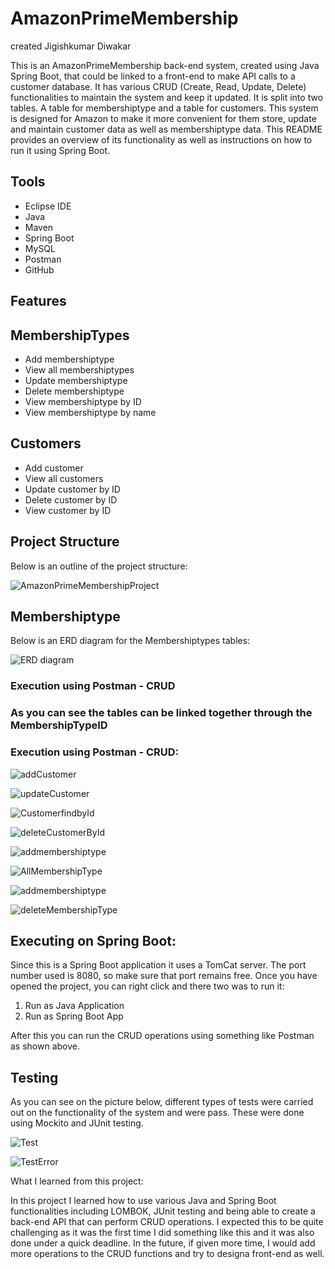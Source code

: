 # AmazonPrimeMembership

created Jigishkumar Diwakar

This is an AmazonPrimeMembership back-end system, created using Java Spring Boot, that could be linked to a front-end to make API calls to a customer database. It has various CRUD (Create, Read, Update, Delete) functionalities to maintain the system and keep it updated. It is split into two tables. A table for membershiptype and a table for customers. This system is designed for Amazon to make it more convenient for them store, update and maintain customer data as well as membershiptype data. This README provides an overview of its functionality as well as instructions on how to run it using Spring Boot.

## Tools
+ Eclipse IDE
+ Java
+ Maven
+ Spring Boot
+ MySQL
+ Postman
+  GitHub



## Features

## MembershipTypes
+ Add membershiptype
+ View all membershiptypes
+ Update membershiptype
+ Delete membershiptype
+ View membershiptype by ID
+ View membershiptype by name
## Customers
+ Add customer
+ View all customers
+ Update customer by ID
+ Delete customer by ID
+ View customer by ID

## Project Structure

Below is an outline of the project structure:

![AmazonPrimeMembershipProject](https://user-images.githubusercontent.com/72922356/198732269-a68c5d9b-f374-4675-89fb-77a724c4f9ff.jpg)

## Membershiptype

Below is an ERD diagram for the Membershiptypes tables:

![ERD diagram](https://user-images.githubusercontent.com/72922356/198735631-9a6eafab-e9fb-4cdc-9910-07387912a431.jpg)

### Execution using Postman - CRUD


### As you can see the tables can be linked together through the MembershipTypeID

###  Execution using Postman - CRUD:

![addCustomer](https://user-images.githubusercontent.com/72922356/198745349-d495ed77-0398-4d4a-bd86-519925044815.jpg)

![updateCustomer](https://user-images.githubusercontent.com/72922356/198745405-80857203-cab3-4b44-bf0b-c08641dfd3c9.jpg)

![CustomerfindbyId](https://user-images.githubusercontent.com/72922356/198745663-a1873f84-c1a4-4e37-9264-8d13a92abd25.jpg)

![deleteCustomerById](https://user-images.githubusercontent.com/72922356/198745699-6391c730-4e9c-4ff4-bd5a-57d697b30a48.jpg)

![addmembershiptype](https://user-images.githubusercontent.com/72922356/198745734-b77d895c-e0ca-4b64-9ac0-fa0558c314fe.jpg)

![AllMembershipType](https://user-images.githubusercontent.com/72922356/198745785-2428275d-582a-4411-9c2b-4cefb0779b11.jpg)


![addmembershiptype](https://user-images.githubusercontent.com/72922356/198745389-33dd227b-6c6d-4ef9-9589-8bd9135cd02a.jpg)

![deleteMembershipType](https://user-images.githubusercontent.com/72922356/198745801-83b9850e-3a3c-4abe-a54e-2279a349f694.jpg)

## Executing on Spring Boot:

Since this is a Spring Boot application it uses a TomCat server.
The port number used is 8080, so make sure that port remains free.
Once you have opened the project, you can right click and there two was to run it:
1. Run as Java Application
2. Run as Spring Boot App

After this you can run the CRUD operations using something like Postman as shown above.

## Testing


As you can see on the picture below, different types of tests were carried out on the functionality of the system and were pass.
These were done using Mockito and JUnit testing.

![Test](https://user-images.githubusercontent.com/72922356/198746673-4a3e772e-b245-4c75-a6d4-cb9d28dbc93f.jpg)

![TestError](https://user-images.githubusercontent.com/72922356/198746682-461f5617-432e-4283-942e-993c8e333be4.jpg)

What I learned from this project:

In this project I learned how to use various Java and Spring Boot functionalities including LOMBOK, JUnit testing and being able to create a back-end API that can perform CRUD operations. I expected this to be quite challenging as it was the first time I did something like this and it was also done under a quick deadline. In the future, if given more time, I would add more operations to the CRUD functions and try to designa front-end as well.






















